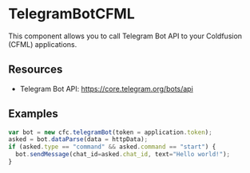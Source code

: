 # TelegramBotCFML
This component allows you to call Telegram Bot API to your Coldfusion (CFML) applications.

## Resources

* Telegram Bot API: https://core.telegram.org/bots/api

## Examples

```js
var bot = new cfc.telegramBot(token = application.token);
asked = bot.dataParse(data = httpData);
if (asked.type == "command" && asked.command == "start") {
  bot.sendMessage(chat_id=asked.chat_id, text="Hello world!");
}
```